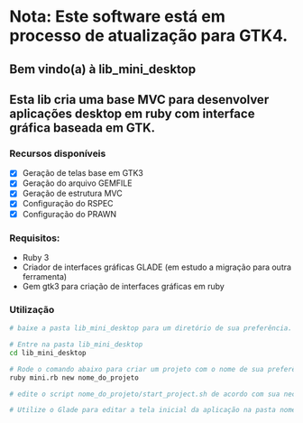 # Nota: Este software está em processo de atualização para GTK4.

## Bem vindo(a) à lib_mini_desktop

## Esta lib cria uma base MVC para desenvolver aplicações desktop em ruby com interface gráfica baseada em GTK.

### Recursos disponíveis
- [X] Geração de telas base em GTK3
- [X] Geração do arquivo GEMFILE
- [X] Geração de estrutura MVC
- [X] Configuração do RSPEC
- [X] Configuração do PRAWN

### Requisitos:
- Ruby 3
- Criador de interfaces gráficas GLADE (em estudo a migração para outra ferramenta)
- Gem gtk3 para criação de interfaces gráficas em ruby

### Utilização
```bash
# baixe a pasta lib_mini_desktop para um diretório de sua preferência.

# Entre na pasta lib_mini_desktop
cd lib_mini_desktop

# Rode o comando abaixo para criar um projeto com o nome de sua preferência
ruby mini.rb new nome_do_projeto

# edite o script nome_do_projeto/start_project.sh de acordo com sua necessidade, para rodar sua aplicação

# Utilize o Glade para editar a tela inicial da aplicação na pasta nome_do_projeto/view



```
